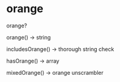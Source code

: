 # orange
orange?

orange() -> string

includesOrange() -> thorough string check

hasOrange() -> array

mixedOrange() -> orange unscrambler
